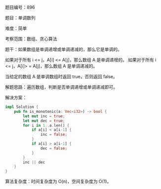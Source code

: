 题目编号：896

题目：单调数列

难度：简单

考察范围：数组、贪心算法

题干：如果数组是单调递增或单调递减的，那么它是单调的。

如果对于所有 i <= j，A[i] <= A[j]，那么数组 A 是单调递增的。 如果对于所有 i <= j，A[i]> = A[j]，那么数组 A 是单调递减的。

当给定的数组 A 是单调数组时返回 true，否则返回 false。

解题思路：遍历数组，判断是否单调递增或单调递减即可。

解决方案：

```rust
impl Solution {
    pub fn is_monotonic(a: Vec<i32>) -> bool {
        let mut inc = true;
        let mut dec = true;
        for i in 1..a.len() {
            if a[i] < a[i-1] {
                inc = false;
            }
            if a[i] > a[i-1] {
                dec = false;
            }
        }
        inc || dec
    }
}
```

算法复杂度：时间复杂度为 O(n)，空间复杂度为 O(1)。